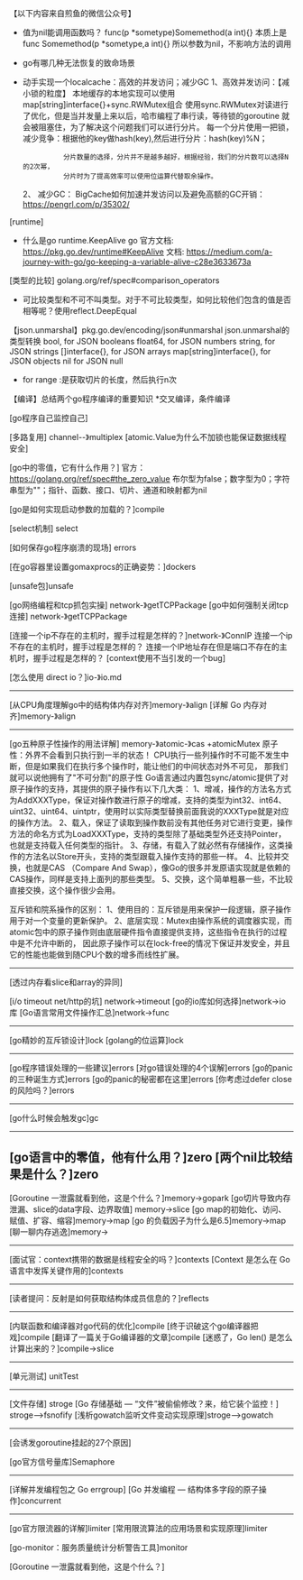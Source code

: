 【以下内容来自煎鱼的微信公众号】
* 值为nil能调用函数吗？
    func(p *sometype)Somemethod(a int){} 本质上是func Somemethod(p *sometype,a int){}
    所以参数为nil，不影响方法的调用
  
* go有哪几种无法恢复的致命场景
    

* 动手实现一个localcache：高效的并发访问；减少GC
    1、高效并发访问：【减小锁的粒度】
                本地缓存的本地实现可以使用map[string]interface{}+sync.RWMutex组合
                使用sync.RWMutex对读进行了优化，但是当并发量上来以后，哈市编程了串行读，等待锁的goroutine
                就会被阻塞住，为了解决这个问题我们可以进行分片。
                每一个分片使用一把锁，减少竞争：根据他的key做hash(key),然后进行分片：hash(key)%N；
               
                分片数量的选择，分片并不是越多越好，根据经验，我们的分片数可以选择N的2次幂，
                分片时为了提高效率可以使用位运算代替取余操作。
   2、 减少GC：
                BigCache如何加速并发访问以及避免高额的GC开销： https://pengrl.com/p/35302/
    

[runtime]
* 什么是go runtime.KeepAlive
go 官方文档: https://pkg.go.dev/runtime#KeepAlive
文档: https://medium.com/a-journey-with-go/go-keeping-a-variable-alive-c28e3633673a
  


[类型的比较] golang.org/ref/spec#comparison_operators
* 可比较类型和不可不叫类型。对于不可比较类型，如何比较他们包含的值是否相等呢？使用reflect.DeepEqual


【json.unmarshal】pkg.go.dev/encoding/json#unmarshal
json.unmarshal的类型转换
bool, for JSON booleans
float64, for JSON numbers
string, for JSON strings
[]interface{}, for JSON arrays
map[string]interface{}, for JSON objects
nil for JSON null

* for range :是获取切片的长度，然后执行n次

【编译】总结两个go程序编译的重要知识
*交叉编译，条件编译

[go程序自己监控自己]

[多路复用] channel--》multiplex
[atomic.Value为什么不加锁也能保证数据线程安全]

[go中的零值，它有什么作用？] 官方：https://golang.org/ref/spec#the_zero_value
布尔型为false；数字型为0；字符串型为""；指针、函数、接口、切片、通道和映射都为nil

[go是如何实现启动参数的加载的？]compile


[select机制] select


[如何保存go程序崩溃的现场] errors

    

[在go容器里设置gomaxprocs的正确姿势：]dockers


[unsafe包]unsafe

[go网络编程和tcp抓包实操] network-》getTCPPackage
[go中如何强制关闭tcp连接] network-》getTCPPackage

[连接一个ip不存在的主机时，握手过程是怎样的？]network-》ConnIP
    连接一个ip不存在的主机时，握手过程是怎样的？
    连接一个IP地址存在但是端口不存在的主机时，握手过程是怎样的？
[context使用不当引发的一个bug]

[怎么使用 direct io？]io-》io.md

---

[从CPU角度理解go中的结构体内存对齐]memory-》align
[详解 Go 内存对齐]memory-》align

---


[go五种原子性操作的用法详解] memory-》atomic-》cas +atomicMutex
原子性：外界不会看到只执行到一半的状态！
CPU执行一些列操作时不可能不发生中断，但是如果我们在执行多个操作时，能让他们的中间状态对外不可见，
那我们就可以说他拥有了"不可分割"的原子性
Go语言通过内置包sync/atomic提供了对原子操作的支持，其提供的原子操作有以下几大类：
1、增减，操作的方法名方式为AddXXXType，保证对操作数进行原子的增减，支持的类型为int32、int64、uint32、uint64、uintptr，使用时以实际类型替换前面我说的XXXType就是对应的操作方法。
2、载入，保证了读取到操作数前没有其他任务对它进行变更，操作方法的命名方式为LoadXXXType，支持的类型除了基础类型外还支持Pointer，也就是支持载入任何类型的指针。
3、存储，有载入了就必然有存储操作，这类操作的方法名以Store开头，支持的类型跟载入操作支持的那些一样。
4、比较并交换，也就是CAS （Compare And Swap），像Go的很多并发原语实现就是依赖的CAS操作，同样是支持上面列的那些类型。
5、交换，这个简单粗暴一些，不比较直接交换，这个操作很少会用。

互斥锁和院系操作的区别：
1、使用目的：互斥锁是用来保护一段逻辑，原子操作用于对一个变量的更新保护。
2、底层实现：Mutex由操作系统的调度器实现，而atomic包中的原子操作则由底层硬件指令直接提供支持，这些指令在执行的过程中是不允许中断的，
因此原子操作可以在lock-free的情况下保证并发安全，并且它的性能也能做到随CPU个数的增多而线性扩展。


---
[透过内存看slice和array的异同]

[i/o timeout net/http的坑] network->timeout
[go的io库如何选择]network->io库
[Go语言常用文件操作汇总]network->func

---
[go精妙的互斥锁设计]lock
[golang的位运算]lock


---

[go程序错误处理的一些建议]errors
[对go错误处理的4个误解]errors
[go的panic的三种诞生方式]errors
[go的panic的秘密都在这里]errors
[你考虑过defer close的风险吗？]errors

---


[go什么时候会触发gc]gc

---

[go语言中的零值，他有什么用？]zero
[两个nil比较结果是什么？]zero
---
[Goroutine 一泄露就看到他，这是个什么？]memory->gopark
[go切片导致内存泄漏、slice的data字段、边界取值] memory->slice
[go map的初始化、访问、赋值、扩容、缩容]memory->map
[go 的负载因子为什么是6.5]memory->map
[聊一聊内存逃逸]memory->


---


[面试官：context携带的数据是线程安全的吗？]contexts
[Context 是怎么在 Go 语言中发挥关键作用的]contexts

---

[读者提问：反射是如何获取结构体成员信息的？]reflects

---


[内联函数和编译器对go代码的优化]compile
[终于识破这个go编译器把戏]compile
[翻译了一篇关于Go编译器的文章]compile
[迷惑了，Go len() 是怎么计算出来的？]compile->slice

---

[单元测试] unitTest


---

[文件存储] stroge
[Go 存储基础 — “文件”被偷偷修改？来，给它装个监控！] stroge-->fsnofify
[浅析gowatch监听文件变动实现原理]stroge-->gowatch

---


[会诱发goroutine挂起的27个原因]

[go官方信号量库]Semaphore

---

[详解并发编程包之 Go errgroup]
[Go 并发编程 — 结构体多字段的原子操作]concurrent


---

[go官方限流器的详解]limiter
[常用限流算法的应用场景和实现原理]limiter


[go-monitor：服务质量统计分析警告工具]monitor

[Goroutine 一泄露就看到他，这是个什么？]








